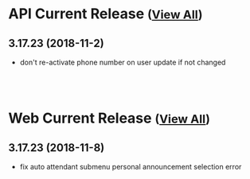 
# API Current Release <small>([View All](/API.md))</small>
## 3.17.23 (2018-11-2)
- don't re-activate phone number on user update if not changed

<br><br>
# Web Current Release <small>([View All](/Web.md))</small>
## 3.17.23 (2018-11-8)
- fix auto attendant submenu personal announcement selection error

  